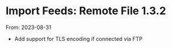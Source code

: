 # Import Feeds: Remote File 1.3.2
From: 2023-08-31

* Add support for TLS encoding if connected via FTP